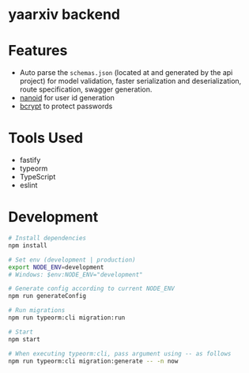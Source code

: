# yaarxiv backend

# Features

- Auto parse the `schemas.json` (located at and generated by the api project) for model validation, faster serialization and deserialization, route specification, swagger generation.
- [nanoid](https://github.com/ai/nanoid) for user id generation
- [bcrypt](https://github.com/dcodeIO/bcrypt.js) to protect passwords

# Tools Used

- fastify
- typeorm
- TypeScript
- eslint

# Development

```bash
# Install dependencies
npm install

# Set env (development | production)
export NODE_ENV=development
# Windows: $env:NODE_ENV="development"

# Generate config according to current NODE_ENV
npm run generateConfig

# Run migrations
npm run typeorm:cli migration:run

# Start
npm start

# When executing typeorm:cli, pass argument using -- as follows
npm run typeorm:cli migration:generate -- -n now

```
